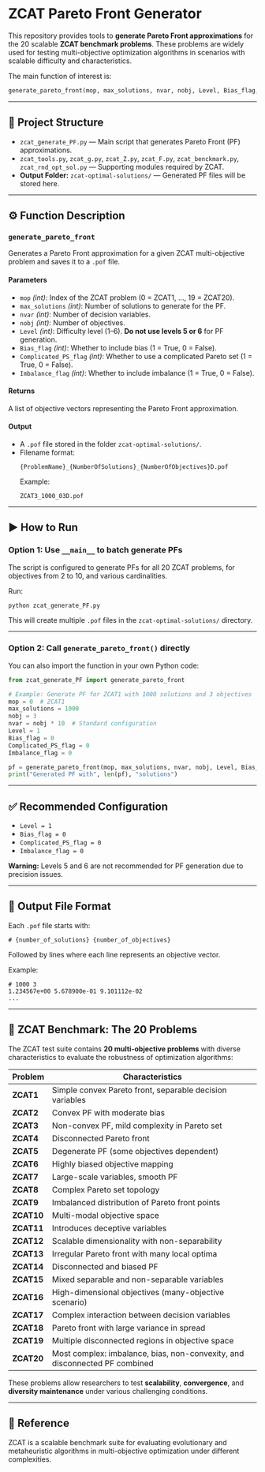 # ZCAT Pareto Front Generator

This repository provides tools to **generate Pareto Front approximations** for the 20 scalable **ZCAT benchmark problems**. These problems are widely used for testing multi-objective optimization algorithms in scenarios with scalable difficulty and characteristics.

The main function of interest is:

```python
generate_pareto_front(mop, max_solutions, nvar, nobj, Level, Bias_flag, Complicated_PS_flag, Imbalance_flag)
```

---

## 📂 Project Structure

- `zcat_generate_PF.py` — Main script that generates Pareto Front (PF) approximations.
- `zcat_tools.py`, `zcat_g.py`, `zcat_Z.py`, `zcat_F.py`, `zcat_benckmark.py`, `zcat_rnd_opt_sol.py` — Supporting modules required by ZCAT.
- **Output Folder:** `zcat-optimal-solutions/` — Generated PF files will be stored here.

---

## ⚙️ Function Description

### **`generate_pareto_front`**
Generates a Pareto Front approximation for a given ZCAT multi-objective problem and saves it to a `.pof` file.

#### **Parameters**
- `mop` *(int)*: Index of the ZCAT problem (0 = ZCAT1, ..., 19 = ZCAT20).
- `max_solutions` *(int)*: Number of solutions to generate for the PF.
- `nvar` *(int)*: Number of decision variables.
- `nobj` *(int)*: Number of objectives.
- `Level` *(int)*: Difficulty level (1–6). **Do not use levels 5 or 6** for PF generation.
- `Bias_flag` *(int)*: Whether to include bias (1 = True, 0 = False).
- `Complicated_PS_flag` *(int)*: Whether to use a complicated Pareto set (1 = True, 0 = False).
- `Imbalance_flag` *(int)*: Whether to include imbalance (1 = True, 0 = False).

#### **Returns**
A list of objective vectors representing the Pareto Front approximation.

#### **Output**
- A `.pof` file stored in the folder `zcat-optimal-solutions/`.
- Filename format:  
  ```
  {ProblemName}_{NumberOfSolutions}_{NumberOfObjectives}D.pof
  ```
  Example:
  ```
  ZCAT3_1000_03D.pof
  ```

---

## ▶️ How to Run

### **Option 1: Use `__main__` to batch generate PFs**
The script is configured to generate PFs for all 20 ZCAT problems, for objectives from 2 to 10, and various cardinalities.

Run:
```bash
python zcat_generate_PF.py
```

This will create multiple `.pof` files in the `zcat-optimal-solutions/` directory.

---

### **Option 2: Call `generate_pareto_front()` directly**
You can also import the function in your own Python code:

```python
from zcat_generate_PF import generate_pareto_front

# Example: Generate PF for ZCAT1 with 1000 solutions and 3 objectives
mop = 0  # ZCAT1
max_solutions = 1000
nobj = 3
nvar = nobj * 10  # Standard configuration
Level = 1
Bias_flag = 0
Complicated_PS_flag = 0
Imbalance_flag = 0

pf = generate_pareto_front(mop, max_solutions, nvar, nobj, Level, Bias_flag, Complicated_PS_flag, Imbalance_flag)
print("Generated PF with", len(pf), "solutions")
```

---

## ✅ Recommended Configuration

- `Level = 1`
- `Bias_flag = 0`
- `Complicated_PS_flag = 0`
- `Imbalance_flag = 0`

**Warning:** Levels 5 and 6 are not recommended for PF generation due to precision issues.

---

## 📜 Output File Format

Each `.pof` file starts with:
```
# {number_of_solutions} {number_of_objectives}
```
Followed by lines where each line represents an objective vector.

Example:
```
# 1000 3
1.234567e+00 5.678900e-01 9.101112e-02
...
```

---

## 🧩 ZCAT Benchmark: The 20 Problems

The ZCAT test suite contains **20 multi-objective problems** with diverse characteristics to evaluate the robustness of optimization algorithms:

| Problem    | Characteristics                                                                 |
|------------|---------------------------------------------------------------------------------|
| **ZCAT1**  | Simple convex Pareto front, separable decision variables                        |
| **ZCAT2**  | Convex PF with moderate bias                                                    |
| **ZCAT3**  | Non-convex PF, mild complexity in Pareto set                                    |
| **ZCAT4**  | Disconnected Pareto front                                                       |
| **ZCAT5**  | Degenerate PF (some objectives dependent)                                       |
| **ZCAT6**  | Highly biased objective mapping                                                 |
| **ZCAT7**  | Large-scale variables, smooth PF                                               |
| **ZCAT8**  | Complex Pareto set topology                                                     |
| **ZCAT9**  | Imbalanced distribution of Pareto front points                                  |
| **ZCAT10** | Multi-modal objective space                                                     |
| **ZCAT11** | Introduces deceptive variables                                                  |
| **ZCAT12** | Scalable dimensionality with non-separability                                   |
| **ZCAT13** | Irregular Pareto front with many local optima                                   |
| **ZCAT14** | Disconnected and biased PF                                                      |
| **ZCAT15** | Mixed separable and non-separable variables                                     |
| **ZCAT16** | High-dimensional objectives (many-objective scenario)                           |
| **ZCAT17** | Complex interaction between decision variables                                   |
| **ZCAT18** | Pareto front with large variance in spread                                      |
| **ZCAT19** | Multiple disconnected regions in objective space                                |
| **ZCAT20** | Most complex: imbalance, bias, non-convexity, and disconnected PF combined      |

These problems allow researchers to test **scalability**, **convergence**, and **diversity maintenance** under various challenging conditions.

---

## 🔗 Reference
ZCAT is a scalable benchmark suite for evaluating evolutionary and metaheuristic algorithms in multi-objective optimization under different complexities.
